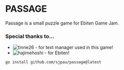 # PASSAGE
Passage is a small puzzle game for Ebiten Game Jam.

### Special thanks to...
* ![tinne26](https://github.com/tinne26) - for text manager used in this game!
* ![hajimehoshi](https://github.com/hajimehoshi) - for Ebiten!

`go install github.com/sjpau/passage@latest`

